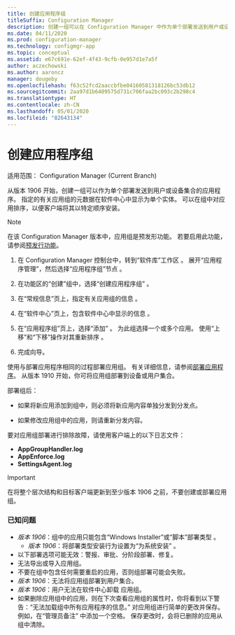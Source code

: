 ```yaml
---
title: 创建应用程序组
titleSuffix: Configuration Manager
description: 创建一组可以在 Configuration Manager 中作为单个部署发送到用户或设备集合的应用程序。
ms.date: 04/11/2020
ms.prod: configuration-manager
ms.technology: configmgr-app
ms.topic: conceptual
ms.assetid: e67c691e-62ef-4f43-9cfb-0e957d1e7a5f
author: aczechowski
ms.author: aaroncz
manager: dougeby
ms.openlocfilehash: f63c52fcd2aaccbfbe04160581318126bc53db12
ms.sourcegitcommit: 2aa97d1b6409575d731c706faa2bc093c2b298c4
ms.translationtype: HT
ms.contentlocale: zh-CN
ms.lasthandoff: 05/01/2020
ms.locfileid: "82643134"
---
```

# <a name="create-application-groups"></a>创建应用程序组

适用范围：  Configuration Manager (Current Branch)

<!--3555907-->

从版本 1906 开始，创建一组可以作为单个部署发送到用户或设备集合的应用程序。 指定的有关应用组的元数据在软件中心中显示为单个实体。 可以在组中对应用排序，以便客户端将其以特定顺序安装。

> [!Note]  
> 在该 Configuration Manager 版本中，应用组是预发形功能。 若要启用此功能，请参阅[预发行功能](../../core/servers/manage/pre-release-features.md)。  

1. 在 Configuration Manager 控制台中，转到“软件库”工作区  。 展开“应用程序管理”，然后选择“应用程序组”节点   。  

1. 在功能区的“创建”组中，选择“创建应用程序组”  。

1. 在“常规信息”页上，指定有关应用组的信息  。  

1. 在“软件中心”页上，包含软件中心中显示的信息  。  

1. 在“应用程序组”页上，选择“添加”   。 为此组选择一个或多个应用。 使用“上移”和“下移”操作对其重新排序   。  

1. 完成向导。  

使用与部署应用程序相同的过程部署应用组。 有关详细信息，请参阅[部署应用程序](deploy-applications.md)。 从版本 1910 开始，你可将应用组部署到设备或用户集合。

部署组后：

- 如果将新应用添加到组中，则必须将新应用内容单独分发到分发点。

- 如果修改应用组中的应用，则请重新分发内容。

要对应用组部署进行排除故障，请使用客户端上的以下日志文件：

- **AppGroupHandler.log**
- **AppEnforce.log**
- **SettingsAgent.log**

> [!Important]  
> 在将整个层次结构和目标客户端更新到至少版本 1906 之前，不要创建或部署应用组。

### <a name="known-issues"></a>已知问题

- *版本 1906*：组中的应用只能包含“Windows Installer”或“脚本”部署类型   。
  - *版本 1906*：将部署类型安装行为设置为“为系统安装”  。
- 以下部署选项可能无效：警报、审批、分阶段部署、修复。
- 无法导出或导入应用组。
- 不要在组中包含任何需要重启的应用，否则组部署可能会失败。
- *版本 1906*：无法将应用组部署到用户集合。
- *版本 1906*：用户无法在软件中心卸载  应用组。
- 如果删除应用组中的应用，则在下次查看应用组的属性时，你将看到以下警告：“无法加载组中所有应用程序的信息。” 对应用组进行简单的更改并保存。 例如，在“管理员备注”  中添加一个空格。 保存更改时，会将已删除的应用从组中清除。<!-- 7099542 -->
